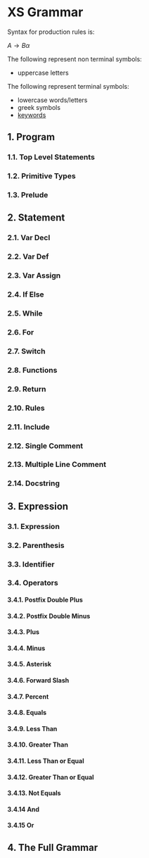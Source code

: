 # XS Grammar

Syntax for production rules is:

$A \to B\alpha$

The following represent non terminal symbols:
- uppercase letters

The following represent terminal symbols:
- lowercase words/letters
- greek symbols
- [keywords](./xs_keywords.md)

## 1. Program

### 1.1. Top Level Statements
### 1.2. Primitive Types
### 1.3. Prelude

## 2. Statement

### 2.1. Var Decl
### 2.2. Var Def
### 2.3. Var Assign
### 2.4. If Else
### 2.5. While
### 2.6. For
### 2.7. Switch
### 2.8. Functions
### 2.9. Return
### 2.10. Rules
### 2.11. Include

### 2.12. Single Comment
### 2.13. Multiple Line Comment
### 2.14. Docstring

## 3. Expression

### 3.1. Expression
### 3.2. Parenthesis
### 3.3. Identifier
### 3.4. Operators

#### 3.4.1. Postfix Double Plus
#### 3.4.2. Postfix Double Minus

#### 3.4.3. Plus
#### 3.4.4. Minus
#### 3.4.5. Asterisk
#### 3.4.6. Forward Slash
#### 3.4.7. Percent

#### 3.4.8. Equals
#### 3.4.9. Less Than
#### 3.4.10. Greater Than
#### 3.4.11. Less Than or Equal
#### 3.4.12. Greater Than or Equal
#### 3.4.13. Not Equals

#### 3.4.14 And
#### 3.4.15 Or

## 4. The Full Grammar